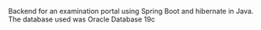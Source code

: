 Backend for an examination portal using Spring Boot and hibernate in Java.
The database used was Oracle Database 19c
